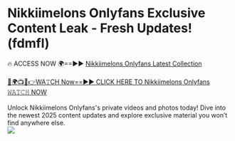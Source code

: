 # Nikkiimelons Onlyfans Exclusive Content Leak - Fresh Updates! (fdmfl)

🔥 ACCESS NOW 🌍==►► <a href="https://tinyurl.com/kvy9nzfs" rel="nofollow">Nikkiimelons Onlyfans Latest Collection</a>
<br><br>
[🔴🌍📺📱👉WA𝚃CH Now==►► CLICK HERE TO Nikkiimelons Onlyfans 𝚆𝙰𝚃𝙲𝙷 NOW](https://tinyurl.com/kvy9nzfs)
<br><br>
Unlock Nikkiimelons Onlyfans's private videos and photos today! Dive into the newest 2025 content updates and explore exclusive material you won’t find anywhere else.
<br>
<a href="https://tinyurl.com/kvy9nzfs" rel="nofollow" data-target="animated-image.originalLink"><img src="https://camo.githubusercontent.com/8a4f000d20f83aca3bf7ec5f350d767afa0574a8a352519fd8cfa583a6f93a33/68747470733a2f2f692e696d6775722e636f6d2f644a486b345a712e676966" data-canonical-src="https://i.imgur.com/dJHk4Zq.gif" style="max-width: 100%; display: inline-block;" data-target="animated-image.originalImage"></a>
<br>
